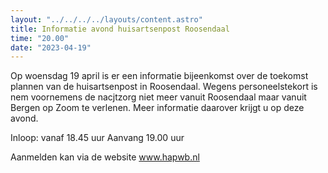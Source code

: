 ```yaml
---
layout: "../../../../layouts/content.astro"
title: Informatie avond huisartsenpost Roosendaal
time: "20.00"
date: "2023-04-19"
---
```


Op woensdag 19 april is er een informatie bijeenkomst over de toekomst plannen van de huisartsenpost in Roosendaal.
Wegens personeelstekort is nem voornemens de nacjtzorg niet meer vanuit Roosendaal maar vanuit Bergen op Zoom te verlenen.
Meer informatie daarover krijgt u op deze avond.

Inloop: vanaf 18.45 uur
Aanvang 19.00 uur

Aanmelden kan via de website www.hapwb.nl



